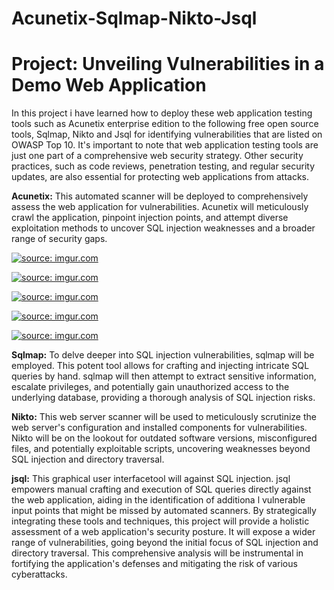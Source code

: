 # Acunetix-Sqlmap-Nikto-Jsql
# Project: Unveiling Vulnerabilities in a Demo Web Application
In this project i have learned how to deploy these web application testing tools such as Acunetix enterprise edition to the following free open source tools, Sqlmap, Nikto and Jsql for identifying vulnerabilities that are listed on OWASP Top 10. It's important to note that web application testing tools are just one part of a comprehensive web security strategy. Other security practices, such as code reviews, penetration testing, and regular security updates, are also essential for protecting web applications from attacks.

<b>Acunetix:</b> This automated scanner will be deployed to comprehensively assess the web application for vulnerabilities. Acunetix will meticulously crawl the application, pinpoint injection points, and attempt diverse exploitation methods to uncover SQL injection weaknesses and a broader range of security gaps.

<a href="https://imgur.com/axLdIZm"><img src="https://i.imgur.com//axLdIZm.png" title="source: imgur.com" /></a>

<a href="https://imgur.com/MTcuivJ"><img src="https://i.imgur.com///MTcuivJ.png" title="source: imgur.com" /></a>

<a href="https://imgur.com/dNFqpySJ"><img src="https://i.imgur.com///dNFqpyS.png" title="source: imgur.com" /></a>

<a href="https://imgur.com/004p8cC"><img src="https://i.imgur.com///004p8cC.png" title="source: imgur.com" /></a>

<a href="https://imgur.com/8ZBZK3Q"><img src="https://i.imgur.com///8ZBZK3Q.png" title="source: imgur.com" /></a>


<b>Sqlmap:</b> To delve deeper into SQL injection vulnerabilities, sqlmap will be employed. This potent tool allows for crafting and injecting intricate SQL queries by hand. sqlmap will then attempt to extract sensitive information, escalate privileges, and potentially gain unauthorized access to the underlying database, providing a thorough analysis of SQL injection risks.

<b>Nikto:</b> This web server scanner will be used to meticulously scrutinize the web server's configuration and installed components for vulnerabilities. Nikto will be on the lookout for outdated software versions, misconfigured files, and potentially exploitable scripts, uncovering weaknesses beyond SQL injection and directory traversal.

<b>jsql:</b> This graphical user interfacetool will  against SQL injection. jsql empowers manual crafting and execution of SQL queries directly against the web application, aiding in the identification of additiona l vulnerable input points that might be missed by automated scanners.
By strategically integrating these tools and techniques, this project will provide a holistic assessment of a web application's security posture. It will expose a wider range of vulnerabilities, going beyond the initial focus of SQL injection and directory traversal.  This comprehensive analysis will be instrumental in fortifying the application's defenses and mitigating the risk of various cyberattacks.
